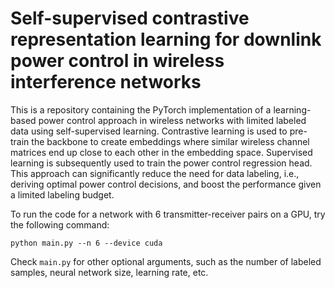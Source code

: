 # Self-supervised contrastive representation learning for downlink power control in wireless interference networks

This is a repository containing the PyTorch implementation of a learning-based power control approach in wireless networks with limited labeled data using self-supervised learning. Contrastive learning is used to pre-train the backbone to create embeddings where similar wireless channel matrices end up close to each other in the embedding space. Supervised learning is subsequently used to train the power control regression head. This approach can significantly reduce the need for data labeling, i.e., deriving optimal power control decisions, and boost the performance given a limited labeling budget.

To run the code for a network with 6 transmitter-receiver pairs on a GPU, try the following command:

```
python main.py --n 6 --device cuda
```

Check `main.py` for other optional arguments, such as the number of labeled samples, neural network size, learning rate, etc.
